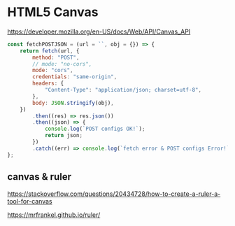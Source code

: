 # HTML5 Canvas

https://developer.mozilla.org/en-US/docs/Web/API/Canvas_API

```js
const fetchPOSTJSON = (url = ``, obj = {}) => {
    return fetch(url, {
        method: "POST",
        // mode: "no-cors",
        mode: "cors",
        credentials: "same-origin",
        headers: {
            "Content-Type": "application/json; charset=utf-8",
        },
        body: JSON.stringify(obj),
    })
        .then((res) => res.json())
        .then((json) => {
            console.log(`POST configs OK!`);
            return json;
        })
        .catch((err) => console.log(`fetch error & POST configs Error!`, err));
};
```

## canvas & ruler

https://stackoverflow.com/questions/20434728/how-to-create-a-ruler-a-tool-for-canvas

https://mrfrankel.github.io/ruler/
